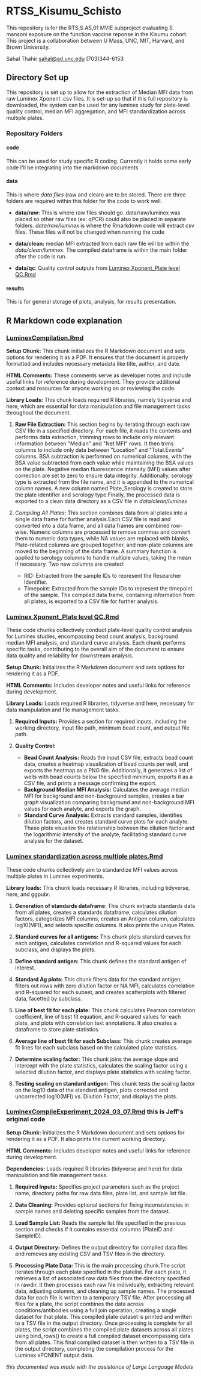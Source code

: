 # RTSS_Kisumu_Schisto

This repository is for the RTS,S AS,01 MVIE subproject evaluating S. mansoni exposure on the function vaccine reponse in the Kisumu cohort. This project is a collaboration between U Mass, UNC, MIT, Harvard, and Brown University.

Sahal Thahir [sahal\@ad.unc.edu](mailto:sahal@ad.unc.edu) (703)344-6153

## Directory Set up

This repository is set up to allow for the extraction of Median MFI data from raw Luminex Xponent .csv files. It is set-up so that if this full repository is downloaded, the system can be used for any luminex study for plate-level quality control, median MFI aggregation, and MFI standardization across multiple plates.

### Repository Folders

#### code

This can be used for study specific R coding. Currently it holds some early code I'll be integrating into the markdown documents

#### data

This is where *data files* (raw and clean) are to be stored. There are three folders are required within this folder for the code to work well. 

  - **data/raw:** This is where raw files should go. data/raw/luminex was placed so other raw files (ex: qPCR) could also be placed in separate folders. *data/raw/luminex* is where the Rmarkdown code will extract csv files. These files will not be changed when running the code 
  
  - **data/clean:** median MFI extracted from each raw file will be within the *data/clean/luminex*. The compiled dataframe is within the main folder after the code is run. 
  
  - **data/qc**: Quality control outputs from [Luminex Xponent_Plate level QC.Rmd]()

#### results

This is for general storage of plots, analysis, for results presentation.

## R Markdown code explanation

### [LuminexCompilation.Rmd]()

**Setup Chunk:** This chunk initializes the R Markdown document and sets options for rendering it as a PDF. It ensures that the document is properly formatted and includes necessary metadata like title, author, and date.

**HTML Comments:** These comments serve as developer notes and include useful links for reference during development. They provide additional context and resources for anyone working on or reviewing the code.

**Library Loads:** This chunk loads required R libraries, namely tidyverse and here, which are essential for data manipulation and file management tasks throughout the document.

1.  **Raw File Extraction:** This section begins by iterating through each raw CSV file in a specified directory. For each file, it reads the contents and performs data extraction, trimming rows to include only relevant information between "Median" and "Net MFI" rows. It then trims columns to include only data between "Location" and "Total.Events" columns. BSA subtraction is performed on numerical columns, with the BSA value subtracted from each value while maintaining the BSA values on the plate. Negative median fluorescence intensity (MFI) values after correction are set to zero to ensure data integrity. Additionally, serology type is extracted from the file name, and it is appended to the numerical column names. A new column named Plate_Serology is created to store the plate identifier and serology type.Finally, the processed data is exported to a clean data directory as a CSV file in *data/clean/luminex*

2.  *Compiling All Plates:* This section combines data from all plates into a single data frame for further analysis.Each CSV file is read and converted into a data frame, and all data frames are combined row-wise. Numeric columns are processed to remove commas and convert them to numeric data types, while NA values are replaced with blanks. Plate-related columns are grouped together, and non-plate columns are moved to the beginning of the data frame. A summary function is applied to serology columns to handle multiple values, taking the mean if necessary. Two new columns are created:

    -   RID: Extracted from the sample IDs to represent the Researcher Identifier.
    -   Timepoint: Extracted from the sample IDs to represent the timepoint of the sample. The compiled data frame, containing information from all plates, is exported to a CSV file for further analysis.

### [Luminex Xponent_Plate level QC.Rmd]()

These code chunks collectively conduct plate-level quality control analysis for Luminex studies, encompassing bead count analysis, background median MFI analysis, and standard curve analysis. Each chunk performs specific tasks, contributing to the overall aim of the document to ensure data quality and reliability for downstream analysis.

**Setup Chunk:** Initializes the R Markdown document and sets options for rendering it as a PDF.

**HTML Comments:** Includes developer notes and useful links for reference during development.

**Library Loads:** Loads required R libraries, tidyverse and here, necessary for data manipulation and file management tasks.

1.  **Required Inputs:** Provides a section for required inputs, including the working directory, input file path, minimum bead count, and output file path.

2.  **Quality Control:**

    -   **Bead Count Analysis:** Reads the input CSV file, extracts bead count data, creates a heatmap visualization of bead counts per well, and exports the heatmap as a PNG file. Additionally, it generates a list of wells with bead counts below the specified minimum, exports it as a CSV file, and prints a message confirming the export.
    -   **Background Median MFI Analysis:** Calculates the average median MFI for background and non-background samples, creates a bar graph visualization comparing background and non-background MFI values for each analyte, and exports the graph.
    -   **Standard Curve Analysis:** Extracts standard samples, identifies dilution factors, and creates standard curve plots for each analyte. These plots visualize the relationship between the dilution factor and the logarithmic intensity of the analyte, facilitating standard curve analysis for the dataset.

### [Luminex standardization across multiple plates.Rmd]()

These code chunks collectively aim to standardize MFI values across multiple plates in Luminex experiments.

**Library loads:** This chunk loads necessary R libraries, including tidyverse, here, and ggpubr.

1.  **Generation of standards dataframe**: This chunk extracts standards data from all plates, creates a standards dataframe, calculates dilution factors, categorizes MFI columns, creates an Antigen column, calculates log10(MFI), and selects specific columns. It also prints the unique Plates.

2.  **Standard curves for all antigens:** This chunk plots standard curves for each antigen, calculates correlation and R-squared values for each subclass, and displays the plots.

3.  **Define standard antigen:** This chunk defines the standard antigen of interest.

4.  **Standard Ag plots:** This chunk filters data for the standard antigen, filters out rows with zero dilution factor or NA MFI, calculates correlation and R-squared for each subset, and creates scatterplots with filtered data, facetted by subclass.

5.  **Line of best fit for each plate:** This chunk calculates Pearson correlation coefficient, line of best fit equation, and R-squared values for each plate, and plots with correlation text annotations. It also creates a dataframe to store plate statistics.

6.  **Average line of best fit for each Subclass:** This chunk creates average fit lines for each subclass based on the calculated plate statistics.

7.  **Determine scaling factor:** This chunk joins the average slope and intercept with the plate statistics, calculates the scaling factor using a selected dilution factor, and displays plate statistics with scaling factor.

8.  **Testing scaling on standard antigen:** This chunk tests the scaling factor on the log10 data of the standard antigen, plots corrected and uncorrected log10(MFI) vs. Dilution Factor, and displays the plots.

### [LuminexCompileExperiment_2024_03_07.Rmd]() this is Jeff's original code

**Setup Chunk:** Initializes the R Markdown document and sets options for rendering it as a PDF. It also prints the current working directory.

**HTML Comments:** Includes developer notes and useful links for reference during development.

**Dependencies:** Loads required R libraries (tidyverse and here) for data manipulation and file management tasks.

1.  **Required Inputs:** Specifies project parameters such as the project name, directory paths for raw data files, plate list, and sample list file.

2.  **Data Cleaning:** Provides optional sections for fixing inconsistencies in sample names and deleting specific samples from the dataset.

3.  **Load Sample List:** Reads the sample list file specified in the previous section and checks if it contains essential columns (PlateID and SampleID).

4.  **Output Directory:** Defines the output directory for compiled data files and removes any existing CSV and TSV files in the directory.

5.  **Processing Plate Data:** This is the main processing chunk.The script iterates through each plate specified in the platelist. For each plate, it retrieves a list of associated raw data files from the directory specified in rawdir. It then processes each raw file individually, extracting relevant data, adjusting columns, and cleaning up sample names. The processed data for each file is written to a temporary TSV file. After processing all files for a plate, the script combines the data across conditions/antibodies using a full join operation, creating a single dataset for that plate. This compiled plate dataset is printed and written to a TSV file in the output directory. Once processing is complete for all plates, the script combines the compiled plate datasets across all plates using bind_rows() to create a full compiled dataset encompassing data from all plates. This final compiled dataset is then written to a TSV file in the output directory, completing the compilation process for the Luminex xPONENT output data.

*this documented was made with the assistance of Large Language Models*
